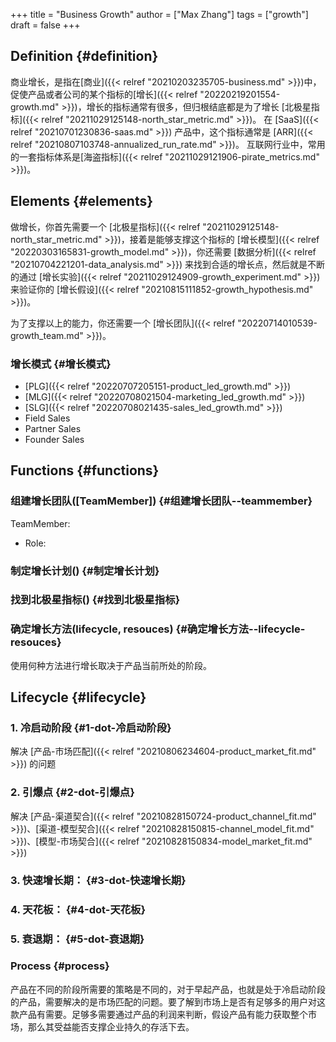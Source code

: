 +++
title = "Business Growth"
author = ["Max Zhang"]
tags = ["growth"]
draft = false
+++

## Definition {#definition}

商业增长，是指在[商业]({{< relref "20210203235705-business.md" >}})中，促使产品或者公司的某个指标的[增长]({{< relref "20220219201554-growth.md" >}})，增长的指标通常有很多，但归根结底都是为了增长 [北极星指标]({{< relref "20211029125148-north_star_metric.md" >}})。
在 [SaaS]({{< relref "20210701230836-saas.md" >}}) 产品中，这个指标通常是 [ARR]({{< relref "20210807103748-annualized_run_rate.md" >}})。
互联网行业中，常用的一套指标体系是[海盗指标]({{< relref "20211029121906-pirate_metrics.md" >}})。


## Elements {#elements}

做增长，你首先需要一个 [北极星指标]({{< relref "20211029125148-north_star_metric.md" >}})，接着是能够支撑这个指标的 [增长模型]({{< relref "20220303165831-growth_model.md" >}})，你还需要 [数据分析]({{< relref "20210704221201-data_analysis.md" >}}) 来找到合适的增长点，然后就是不断的通过 [增长实验]({{< relref "20211029124909-growth_experiment.md" >}}) 来验证你的 [增长假设]({{< relref "20210815111852-growth_hypothesis.md" >}})。

为了支撑以上的能力，你还需要一个 [增长团队]({{< relref "20220714010539-growth_team.md" >}})。


### 增长模式 {#增长模式}

-   [PLG]({{< relref "20220707205151-product_led_growth.md" >}})
-   [MLG]({{< relref "20220708021504-marketing_led_growth.md" >}})
-   [SLG]({{< relref "20220708021435-sales_led_growth.md" >}})
-   Field Sales
-   Partner Sales
-   Founder Sales


## Functions {#functions}


### 组建增长团队([TeamMember]) {#组建增长团队--teammember}

TeamMember:

-   Role:


### 制定增长计划() {#制定增长计划}


### 找到北极星指标() {#找到北极星指标}


### 确定增长方法(lifecycle, resouces) {#确定增长方法--lifecycle-resouces}

使用何种方法进行增长取决于产品当前所处的阶段。


## Lifecycle {#lifecycle}


### 1. 冷启动阶段 {#1-dot-冷启动阶段}

解决 [产品-市场匹配]({{< relref "20210806234604-product_market_fit.md" >}}) 的问题


### 2. 引爆点 {#2-dot-引爆点}

解决 [产品-渠道契合]({{< relref "20210828150724-product_channel_fit.md" >}})、[渠道-模型契合]({{< relref "20210828150815-channel_model_fit.md" >}})、[模型-市场契合]({{< relref "20210828150834-model_market_fit.md" >}})


### 3. 快速增长期： {#3-dot-快速增长期}


### 4. 天花板： {#4-dot-天花板}


### 5. 衰退期： {#5-dot-衰退期}


### Process {#process}

产品在不同的阶段所需要的策略是不同的，对于早起产品，也就是处于冷启动阶段的产品，需要解决的是市场匹配的问题。要了解到市场上是否有足够多的用户对这款产品有需要。足够多需要通过产品的利润来判断，假设产品有能力获取整个市场，那么其受益能否支撑企业持久的存活下去。
